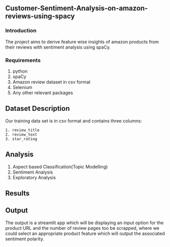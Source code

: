 ## Customer-Sentiment-Analysis-on-amazon-reviews-using-spacy
### Introduction
The project aims to derive feature wise insights of amazon products from their reviews with sentiment analysis using spaCy.
### Requirements
1. python
2. spaCy
3. Amazon review dataset in csv format
4. Selenium
5. Any other relevant packages
## Dataset Description
Our training data set is in csv format and contains three columns:

    1. review_title
    2. review_text
    3. star_rating
## Analysis
1. Aspect based Classification(Topic Modelling)
2. Sentiment Analysis
3. Exploratory Analysis
## Results
## Output
The output is a streamlit app which will be displaying an input option for the product URL and the number of review pages too be scrapped, where we could select an appropriate product feature which will output the associated sentiment polarity.

   
    
